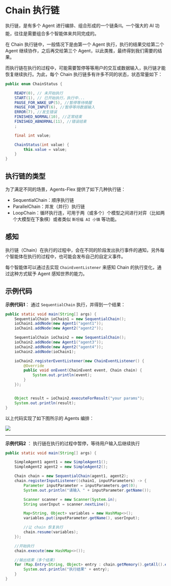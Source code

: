 # Chain 执行链

执行链，是有多个 Agent 进行编排、组合形成的一个链条⛓。一个强大的 AI 功能，往往是需要组合多个智能体来共同完成的。

在 Chain 执行链中，一般情况下是由第一个 Agent 执行，执行的结果交给第二个 Agent 继续协作，之后再交给第三个 Agent，以此类推，最终得到我们需要的结果。

而执行链在执行的过程中，可能需要暂停等等用户的交互或数据输入，执行链才能恢复继续执行。为此，每个 Chain 执行链多有许多不同的状态，状态常量如下：

```java
public enum ChainStatus {

    READY(0), // 未开始执行
    START(1), // 已开始执行，执行中...
    PAUSE_FOR_WAKE_UP(5), //暂停等待唤醒
    PAUSE_FOR_INPUT(6), //暂停等待数据输入
    ERROR(7), //发生错误
    FINISHED_NORMAL(10), //正常结束
    FINISHED_ABNORMAL(11), //错误结束
    ;

    final int value;

    ChainStatus(int value) {
        this.value = value;
    }
}
```
## 执行链的类型

为了满足不同的场景，Agents-Flex 提供了如下几种执行链：
- SequentialChain：顺序执行链
- ParallelChain：并发（并行）执行链
- LoopChain：循环执行连，可用于两（或多个）个模型之间进行对弈（比如两个大模型在下象棋）或者类似 `斯坦福 AI 小镇` 等功能。

## 感知
执行链（Chain）在执行的过程中，会在不同的阶段发出执行事件的通知，另外每个智能体在执行的过程中，也可能会发布自己的自定义事件。

每个智能体可以通过去实现 `ChainEventListener` 来感知 Chain 的执行变化，通过这种方式赋予 Agent 感知世界的能力。

## 示例代码

**示例代码1**： 通过 `SequentialChain` 执行，并得到一个结果：

```java
public static void main(String[] args) {
    SequentialChain ioChain1 = new SequentialChain();
    ioChain1.addNode(new Agent1("agent1"));
    ioChain1.addNode(new Agent2("agent2"));

    SequentialChain ioChain2 = new SequentialChain();
    ioChain2.addNode(new Agent1("agent3"));
    ioChain2.addNode(new Agent2("agent4"));
    ioChain2.addNode(ioChain1);

    ioChain2.registerEventListener(new ChainEventListener() {
        @Override
        public void onEvent(ChainEvent event, Chain chain) {
            System.out.println(event);
        }
    });


    Object result = ioChain2.executeForResult("your params");
    System.out.println(result);
}
```

以上代码实现了如下图所示的 Agents 编排：

![](../../assets/images/chians-01.png)


---

**示例代码2** ： 执行链在执行的过程中暂停，等待用户输入后继续执行

```java
public static void main(String[] args) {

    SimpleAgent1 agent1 = new SimpleAgent1();
    SimpleAgent2 agent2 = new SimpleAgent2();

    Chain chain = new SequentialChain(agent1, agent2);
    chain.registerInputListener((chain1, inputParameters) -> {
        Parameter inputParameter = inputParameters.get(0);
        System.out.println("请输入 " + inputParameter.getName());

        Scanner scanner = new Scanner(System.in);
        String userInput = scanner.nextLine();

        Map<String, Object> variables = new HashMap<>();
        variables.put(inputParameter.getName(), userInput);

        //让 chain 恢复执行
        chain.resume(variables);
    });

    //开始执行
    chain.execute(new HashMap<>());

    //输出结果（多个结果）
    for (Map.Entry<String, Object> entry : chain.getMemory().getAll().entrySet()) {
        System.out.println("执行结果" + entry);
    }
}
```
